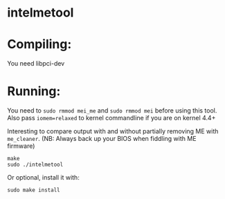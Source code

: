 intelmetool
===========

Compiling:
==========

You need libpci-dev

Running:
========

You need to `sudo rmmod mei_me` and `sudo rmmod mei` before using this tool.
Also pass `iomem=relaxed` to kernel commandline if you are on kernel 4.4+

Interesting to compare output with and without partially removing ME with
`me_cleaner`.
(NB: Always back up your BIOS when fiddling with ME firmware)

```
make
sudo ./intelmetool
```

Or optional, install it with:
```
sudo make install
```
